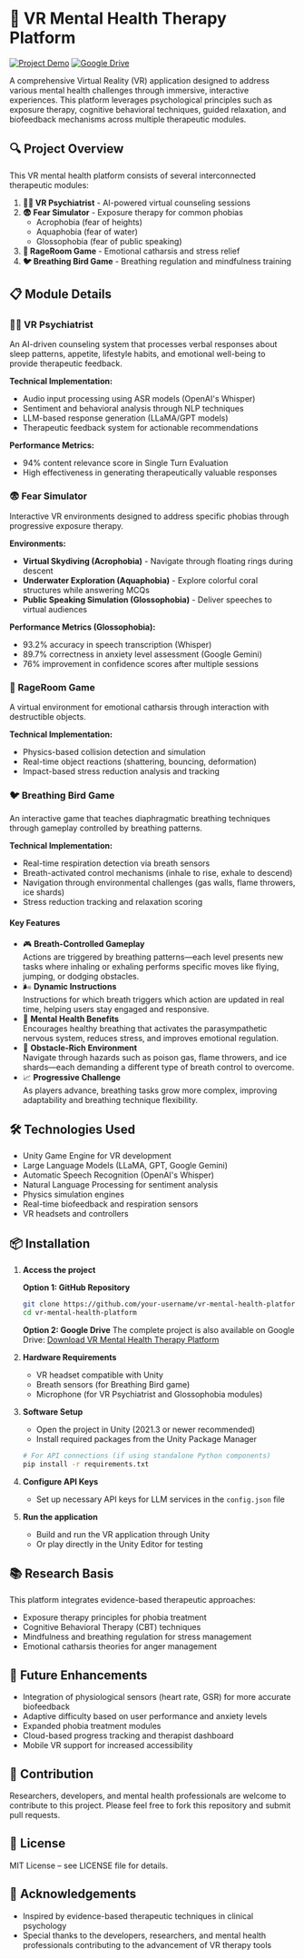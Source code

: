 # 🧠 VR Mental Health Therapy Platform

[![Project Demo](https://img.shields.io/badge/Demo-Watch%20Video-red)](https://your-demo-video-link)
[![Google Drive](https://img.shields.io/badge/Google%20Drive-Download%20Project-blue)](https://drive.google.com/file/d/1L3NFVBg6SqqoRrZfCVlknxoJZRbOJOCY/view?usp=drive_link)


A comprehensive Virtual Reality (VR) application designed to address various mental health challenges through immersive, interactive experiences. This platform leverages psychological principles such as exposure therapy, cognitive behavioral techniques, guided relaxation, and biofeedback mechanisms across multiple therapeutic modules.

## 🔍 Project Overview

This VR mental health platform consists of several interconnected therapeutic modules:

1. **🧙‍♂️ VR Psychiatrist** - AI-powered virtual counseling sessions
2. **😨 Fear Simulator** - Exposure therapy for common phobias
   - Acrophobia (fear of heights)
   - Aquaphobia (fear of water)
   - Glossophobia (fear of public speaking)
3. **😤 RageRoom Game** - Emotional catharsis and stress relief
4. **🐦 Breathing Bird Game** - Breathing regulation and mindfulness training

## 📋 Module Details

### 🧙‍♂️ VR Psychiatrist

An AI-driven counseling system that processes verbal responses about sleep patterns, appetite, lifestyle habits, and emotional well-being to provide therapeutic feedback.

**Technical Implementation:**
- Audio input processing using ASR models (OpenAI's Whisper)
- Sentiment and behavioral analysis through NLP techniques
- LLM-based response generation (LLaMA/GPT models)
- Therapeutic feedback system for actionable recommendations

**Performance Metrics:**
- 94% content relevance score in Single Turn Evaluation
- High effectiveness in generating therapeutically valuable responses

### 😨 Fear Simulator

Interactive VR environments designed to address specific phobias through progressive exposure therapy.

**Environments:**
- **Virtual Skydiving (Acrophobia)** - Navigate through floating rings during descent
- **Underwater Exploration (Aquaphobia)** - Explore colorful coral structures while answering MCQs
- **Public Speaking Simulation (Glossophobia)** - Deliver speeches to virtual audiences

**Performance Metrics (Glossophobia):**
- 93.2% accuracy in speech transcription (Whisper)
- 89.7% correctness in anxiety level assessment (Google Gemini)
- 76% improvement in confidence scores after multiple sessions

### 😤 RageRoom Game

A virtual environment for emotional catharsis through interaction with destructible objects.

**Technical Implementation:**
- Physics-based collision detection and simulation
- Real-time object reactions (shattering, bouncing, deformation)
- Impact-based stress reduction analysis and tracking

### 🐦 Breathing Bird Game

An interactive game that teaches diaphragmatic breathing techniques through gameplay controlled by breathing patterns.

**Technical Implementation:**
- Real-time respiration detection via breath sensors
- Breath-activated control mechanisms (inhale to rise, exhale to descend)
- Navigation through environmental challenges (gas walls, flame throwers, ice shards)
- Stress reduction tracking and relaxation scoring

#### Key Features

- 🎮 **Breath-Controlled Gameplay**  
  Actions are triggered by breathing patterns—each level presents new tasks where inhaling or exhaling performs specific moves like flying, jumping, or dodging obstacles.
- 🌬️ **Dynamic Instructions**  
  Instructions for which breath triggers which action are updated in real time, helping users stay engaged and responsive.
- 🧠 **Mental Health Benefits**  
  Encourages healthy breathing that activates the parasympathetic nervous system, reduces stress, and improves emotional regulation.
- 🌋 **Obstacle-Rich Environment**  
  Navigate through hazards such as poison gas, flame throwers, and ice shards—each demanding a different type of breath control to overcome.
- 📈 **Progressive Challenge**  
  As players advance, breathing tasks grow more complex, improving adaptability and breathing technique flexibility.

## 🛠️ Technologies Used

- Unity Game Engine for VR development
- Large Language Models (LLaMA, GPT, Google Gemini)
- Automatic Speech Recognition (OpenAI's Whisper)
- Natural Language Processing for sentiment analysis
- Physics simulation engines
- Real-time biofeedback and respiration sensors
- VR headsets and controllers

## 📦 Installation

1. **Access the project**
   
   **Option 1: GitHub Repository**
   ```bash
   git clone https://github.com/your-username/vr-mental-health-platform.git
   cd vr-mental-health-platform
   ```
   
   **Option 2: Google Drive**
   The complete project is also available on Google Drive:
   [Download VR Mental Health Therapy Platform](https://drive.google.com/drive/folders/your-drive-folder-link)

2. **Hardware Requirements**
   - VR headset compatible with Unity
   - Breath sensors (for Breathing Bird game)
   - Microphone (for VR Psychiatrist and Glossophobia modules)

3. **Software Setup**
   - Open the project in Unity (2021.3 or newer recommended)
   - Install required packages from the Unity Package Manager
   ```bash
   # For API connections (if using standalone Python components)
   pip install -r requirements.txt
   ```

4. **Configure API Keys**
   - Set up necessary API keys for LLM services in the `config.json` file

5. **Run the application**
   - Build and run the VR application through Unity
   - Or play directly in the Unity Editor for testing

## 📚 Research Basis

This platform integrates evidence-based therapeutic approaches:
- Exposure therapy principles for phobia treatment
- Cognitive Behavioral Therapy (CBT) techniques
- Mindfulness and breathing regulation for stress management
- Emotional catharsis theories for anger management

## 🧪 Future Enhancements

- Integration of physiological sensors (heart rate, GSR) for more accurate biofeedback
- Adaptive difficulty based on user performance and anxiety levels
- Expanded phobia treatment modules
- Cloud-based progress tracking and therapist dashboard
- Mobile VR support for increased accessibility

## 🤝 Contribution

Researchers, developers, and mental health professionals are welcome to contribute to this project. Please feel free to fork this repository and submit pull requests.

## 📄 License

MIT License – see LICENSE file for details.

## 🙏 Acknowledgements

- Inspired by evidence-based therapeutic techniques in clinical psychology
- Special thanks to the developers, researchers, and mental health professionals contributing to the advancement of VR therapy tools
